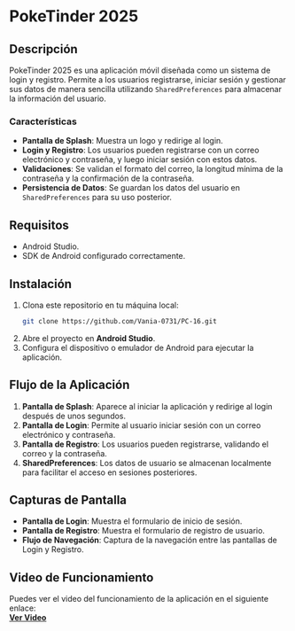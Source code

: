
# PokeTinder 2025

## Descripción

PokeTinder 2025 es una aplicación móvil diseñada como un sistema de login y registro. Permite a los usuarios registrarse, iniciar sesión y gestionar sus datos de manera sencilla utilizando `SharedPreferences` para almacenar la información del usuario.

### Características

- **Pantalla de Splash**: Muestra un logo y redirige al login.
- **Login y Registro**: Los usuarios pueden registrarse con un correo electrónico y contraseña, y luego iniciar sesión con estos datos.
- **Validaciones**: Se validan el formato del correo, la longitud mínima de la contraseña y la confirmación de la contraseña.
- **Persistencia de Datos**: Se guardan los datos del usuario en `SharedPreferences` para su uso posterior.

## Requisitos

- Android Studio.
- SDK de Android configurado correctamente.

## Instalación

1. Clona este repositorio en tu máquina local:
   ```bash
   git clone https://github.com/Vania-0731/PC-16.git
   ```
2. Abre el proyecto en **Android Studio**.
3. Configura el dispositivo o emulador de Android para ejecutar la aplicación.

## Flujo de la Aplicación

1. **Pantalla de Splash**: Aparece al iniciar la aplicación y redirige al login después de unos segundos.
2. **Pantalla de Login**: Permite al usuario iniciar sesión con un correo electrónico y contraseña.
3. **Pantalla de Registro**: Los usuarios pueden registrarse, validando el correo y la contraseña.
4. **SharedPreferences**: Los datos de usuario se almacenan localmente para facilitar el acceso en sesiones posteriores.

## Capturas de Pantalla

- **Pantalla de Login**: Muestra el formulario de inicio de sesión.
- **Pantalla de Registro**: Muestra el formulario de registro de usuario.
- **Flujo de Navegación**: Captura de la navegación entre las pantallas de Login y Registro.

## Video de Funcionamiento

Puedes ver el video del funcionamiento de la aplicación en el siguiente enlace:  
[**Ver Video**]([video-demostrativo](https://www.youtube.com/watch?v=GUal_SvbjKU))


